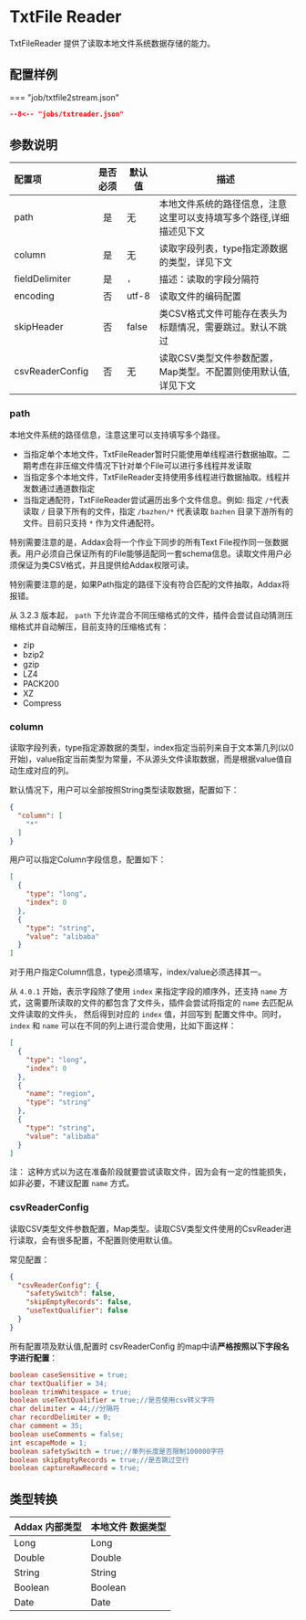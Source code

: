 # TxtFile Reader

TxtFileReader 提供了读取本地文件系统数据存储的能力。

## 配置样例

=== "job/txtfile2stream.json"

  ```json
  --8<-- "jobs/txtreader.json"
  ```

## 参数说明

| 配置项          | 是否必须 | 默认值 | 描述                                                                |
| :-------------- | :------: | ------ | ------------------------------------------------------------------- |
| path            |    是    | 无     | 本地文件系统的路径信息，注意这里可以支持填写多个路径,详细描述见下文 |
| column          |    是    | 无     | 读取字段列表，type指定源数据的类型，详见下文                        |
| fieldDelimiter  |    是    | `,`    | 描述：读取的字段分隔符                                              |
| encoding        |    否    | utf-8  | 读取文件的编码配置                                                  |
| skipHeader      |    否    | false  | 类CSV格式文件可能存在表头为标题情况，需要跳过。默认不跳过           |
| csvReaderConfig |    否    | 无     | 读取CSV类型文件参数配置，Map类型。不配置则使用默认值,详见下文       |

### path

本地文件系统的路径信息，注意这里可以支持填写多个路径。

- 当指定单个本地文件，TxtFileReader暂时只能使用单线程进行数据抽取。二期考虑在非压缩文件情况下针对单个File可以进行多线程并发读取
- 当指定多个本地文件，TxtFileReader支持使用多线程进行数据抽取。线程并发数通过通道数指定
- 当指定通配符，TxtFileReader尝试遍历出多个文件信息。例如: 指定 `/*`代表读取 `/` 目录下所有的文件，指定 `/bazhen/*` 代表读取 `bazhen` 目录下游所有的文件。目前只支持 `*` 作为文件通配符。

特别需要注意的是，Addax会将一个作业下同步的所有Text File视作同一张数据表。用户必须自己保证所有的File能够适配同一套schema信息。读取文件用户必须保证为类CSV格式，并且提供给Addax权限可读。

特别需要注意的是，如果Path指定的路径下没有符合匹配的文件抽取，Addax将报错。

从 3.2.3 版本起， `path` 下允许混合不同压缩格式的文件，插件会尝试自动猜测压缩格式并自动解压，目前支持的压缩格式有：

- zip
- bzip2
- gzip
- LZ4
- PACK200
- XZ
- Compress

### column

读取字段列表，type指定源数据的类型，index指定当前列来自于文本第几列(以0开始)，value指定当前类型为常量，不从源头文件读取数据，而是根据value值自动生成对应的列。

默认情况下，用户可以全部按照String类型读取数据，配置如下：

```json
{
  "column": [
    "*"
  ]
}
```

用户可以指定Column字段信息，配置如下：

```json
[
  {
    "type": "long",
    "index": 0
  },
  {
    "type": "string",
    "value": "alibaba"
  }
]
```

对于用户指定Column信息，type必须填写，index/value必须选择其一。

从 `4.0.1` 开始，表示字段除了使用 `index` 来指定字段的顺序外，还支持 `name` 方式，这需要所读取的文件的都包含了文件头，插件会尝试将指定的 `name` 去匹配从文件读取的文件头，
然后得到对应的 `index` 值，并回写到 配置文件中。同时，`index` 和 `name` 可以在不同的列上进行混合使用，比如下面这样：

```json
[
  {
    "type": "long",
    "index": 0
  },
  {
    "name": "region",
    "type": "string"
  },
  {
    "type": "string",
    "value": "alibaba"
  }
]
```

注： 这种方式以为这在准备阶段就要尝试读取文件，因为会有一定的性能损失，如非必要，不建议配置 `name` 方式。

### csvReaderConfig

读取CSV类型文件参数配置，Map类型。读取CSV类型文件使用的CsvReader进行读取，会有很多配置，不配置则使用默认值。

常见配置：

```json
{
  "csvReaderConfig": {
    "safetySwitch": false,
    "skipEmptyRecords": false,
    "useTextQualifier": false
  }
}
```

所有配置项及默认值,配置时 csvReaderConfig 的map中请**严格按照以下字段名字进行配置**：

```ini
boolean caseSensitive = true;
char textQualifier = 34;
boolean trimWhitespace = true;
boolean useTextQualifier = true;//是否使用csv转义字符
char delimiter = 44;//分隔符
char recordDelimiter = 0;
char comment = 35;
boolean useComments = false;
int escapeMode = 1;
boolean safetySwitch = true;//单列长度是否限制100000字符
boolean skipEmptyRecords = true;//是否跳过空行
boolean captureRawRecord = true;
```

## 类型转换

| Addax 内部类型 | 本地文件 数据类型 |
| -------------- | ----------------- |
| Long           | Long              |
| Double         | Double            |
| String         | String            |
| Boolean        | Boolean           |
| Date           | Date              |

